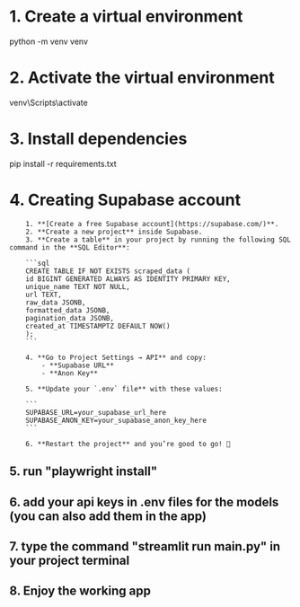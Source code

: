 # 1. Create a virtual environment 
  python -m venv venv

# 2. Activate the virtual environment
venv\Scripts\activate

# 3. Install dependencies
pip install -r requirements.txt

# 4. Creating Supabase account
        1. **[Create a free Supabase account](https://supabase.com/)**.
        2. **Create a new project** inside Supabase.
        3. **Create a table** in your project by running the following SQL command in the **SQL Editor**:
        
        ```sql
        CREATE TABLE IF NOT EXISTS scraped_data (
        id BIGINT GENERATED ALWAYS AS IDENTITY PRIMARY KEY,
        unique_name TEXT NOT NULL,
        url TEXT,
        raw_data JSONB,        
        formatted_data JSONB, 
        pagination_data JSONB,
        created_at TIMESTAMPTZ DEFAULT NOW()
        );
        ```

        4. **Go to Project Settings → API** and copy:
            - **Supabase URL** 
            - **Anon Key**
        
        5. **Update your `.env` file** with these values:
        
        ```
        SUPABASE_URL=your_supabase_url_here
        SUPABASE_ANON_KEY=your_supabase_anon_key_here
        ```

        6. **Restart the project** and you’re good to go! 🚀


## 5. run "playwright install"

## 6. add your api keys in .env files for the models (you can also add them in the app)

## 7. type the command "streamlit run main.py" in your project terminal

## 8. Enjoy the working app
